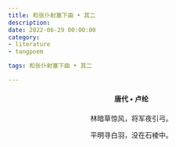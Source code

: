 ```yaml
---
title: 和张仆射塞下曲 • 其二
description:
date: 2022-06-29 00:00:00
category:
- literature
- tangpoem

tags: 和张仆射塞下曲 • 其二

---
```


<div id="poem-author">
唐代 • 卢纶
</div>
<div id="poem-body">
<p class="poem-paragraph">林暗草惊风，将军夜引弓。</p>
<p class="poem-paragraph">平明寻白羽，没在石棱中。</p>

</div>

<style>

#poem-author {
    width: 100%;
    text-align: center;
    margin: 20px 0;
    font-weight: bold;
}
#poem-body {
    width: 100%;
    text-align: center;
}
.poem-paragraph {
    font-family: "仿宋"
}

</style>